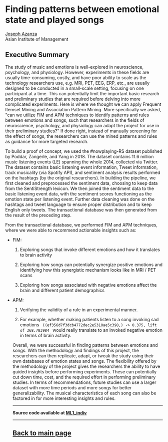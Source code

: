 # Finding patterns between emotional state and played songs

[Joseph Azanza](https://www.linkedin.com/in/josephazanza/) <br>
Asian Institute of Management

## Executive Summary

<p style='align'> The study of music and emotions is well-explored in neuroscience, psychology, and physiology. However, experiments in these fields are usually time-consuming, costly, and have poor ability to scale as the technology researchers use, e.g. MRI, PET, EEG, ERP, etc., are usually designed to be conducted in a small-scale setting, focusing on one participant at a time. This can potentially limit the important basic research and preliminary studies that are required before delving into more complicated experiments. Here is where we thought we can apply Frequent Itemset Mining and Association Pattern Mining. More specifically we asked, "can we utilize FIM and APM techniques to identify patterns and rules between emotions and songs, such that researchers in the fields of neuroscience, psychology, and physiology can adapt the project for use in their preliminary studies?" If done right, instead of manually screening for the effect of songs, the researchers can use the mined patterns and rules as guidance for more targeted research. </p>

<p style='align'> To build a proof of concept, we used the #nowplaying-RS dataset published by Poddar, Zangerle, and Yang in 2018. The dataset contains 11.6 million music listening events (LE) spanning the whole 2014, collected via Twitter. The dataset contains basic listening event information, Tweet information, track musicality (via Spotify API), and sentiment analysis results performed on the hashtags (by the original researchers). In building the pipeline, we first cleaned and preprocessed the sentiment data, choosing to keep data from the SentiStrength lexicon. We then joined the sentiment data to the basic listening event data, with the sentiment scores functioning as the emotion state per listening event. Further data cleaning was done on the hashtags and tweet language to ensure proper distribution and to keep English only tweets. The transactional database was then generated from the result of the preceding step. </p>

<p style='align'> From the transactional database, we performed FIM and APM techniques, where we were able to recommend actionable insights such as: <p style='align'>

<ul> 
	<li> FIM: 
		<ol>
			<li> <p style='align'> Exploring songs that invoke different emotions and how it translates to brain activity </p> </li>
			<li> <p style='align'> Exploring how songs can potentially synergize positive emotions and identifying how this synergistic mechanism looks like in MRI / PET scans </p> </li>
			<li> <p style='align'> Exploring how songs associated with negative emotions affect the brain and different patient demographics </p> </li>
		</ol>
	</li>
	<li> APM:
		<ol>
			<li> <p style='align'> Verifying the validity of a rule in an experimental manner. </p> </li>
			<li> <p style='align'> For example, whether making patients listen to a song invoking sad emotions <code> ((ef356d7f3dcb4772dec2e5310ae5c398,) -> 0.375, lift of 368.783984 </code> would really translate to an invoked negative emotion in terms of brain activity. </p> </li>
		</ol>
	</li>
	
<p style='align'> Overall, we were successful in finding patterns between emotions and songs. With the methodology and findings of this project, the researchers can then replicate, adapt, or tweak the study using their own databases of emotion states and songs. The flexibility offered by the methodology of the project gives the researchers the ability to have guided insights before performing experiments. These can potentially cut down time, cost, and the required effort in performing preliminary studies. In terms of recommendations, future studies can use a larger dataset with more time periods and more songs for better generalizability. The musical characteristics of each song can also be factored in for more interesting insights and rules. </p>

---

**Source code available at [ML1_indiv](https://github.com/josephazanza/ML1_indiv)**

---

## [Back to main page](https://josephazanza.github.io/)